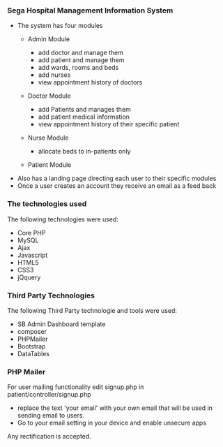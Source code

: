 ### Sega Hospital Management Information System

- The system has four modules
    - Admin Module
        - add doctor and manage them
        - add patient and manage them
        - add wards, rooms and beds
        - add nurses
        - view appointment history of doctors

    - Doctor Module
        - add Patients and manages them
        - add patient medical information
        - view appointment history of their specific patient
    - Nurse Module
        - allocate beds to in-patients only
    - Patient Module
- Also has a landing page directing each user to their specific modules
- Once a user creates an account they receive an email as a feed back

### The technologies used
The following technologies were used:
- Core PHP
- MySQL
- Ajax
- Javascript
- HTML5
- CSS3
- jQquery

### Third Party Technologies
The following Third Party technologie and tools were used:
- SB Admin Dashboard template
- composer
- PHPMailer
- Bootstrap
- DataTables

### PHP Mailer
For user mailing functionality edit signup.php in patient/controller/signup.php
- replace the text 'your email' with your own email that will be used in sending email to users.
- Go to your email setting in your device and enable unsecure apps

Any rectification is accepted.